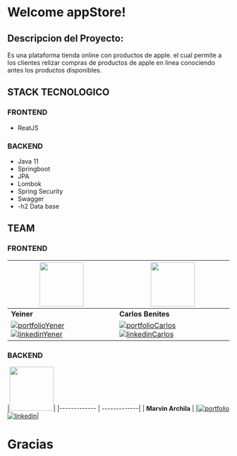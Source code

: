 # Welcome appStore!
## Descripcion del Proyecto:
Es una plataforma tienda online con productos de apple. el cual permite a los clientes relizar compras de productos de apple en linea conociendo antes los productos disponibles.

## STACK TECNOLOGICO
### FRONTEND
- ReatJS
### BACKEND
- Java 11
- Springboot
- JPA
- Lombok
- Spring Security
- Swagger
- -h2 Data base

## TEAM
### FRONTEND
|<img src="https://avatars.githubusercontent.com/u/98791176?v=4" width=100>| <img src="https://avatars.githubusercontent.com/u/87684519?v=4" width=100>|
| ------------- | ------------- |
| **Yeiner**  | **Carlos Benites**|
| [![portfolioYener](https://img.shields.io/badge/my_portfolio-000?style=for-the-badge&logo=ko-fi&logoColor=white)](https://github.com/yeinerpb) [![linkedinYener](https://img.shields.io/badge/linkedin-0A66C2?style=for-the-badge&logo=linkedin&logoColor=white)]()|[![portfolioCarlos](https://img.shields.io/badge/my_portfolio-000?style=for-the-badge&logo=ko-fi&logoColor=white)](https://github.com/Lewno) [![linkedinCarlos](https://img.shields.io/badge/linkedin-0A66C2?style=for-the-badge&logo=linkedin&logoColor=white)]()| 
### BACKEND
|<img src="https://media.licdn.com/dms/image/C4D03AQGSgwjmkSPZZQ/profile-displayphoto-shrink_200_200/0/1655396216991?e=1695859200&v=beta&t=AKS62WvqQNeTnOlxtRrhXeW64gJud0SQD6MPz2d81Eo" width=100>|
|------------- | -------------|
| **Marvin Archila** | 
|[![portfolio](https://img.shields.io/badge/my_portfolio-000?style=for-the-badge&logo=ko-fi&logoColor=white)](https://github.com/MarvinArch) [![linkedin](https://img.shields.io/badge/linkedin-0A66C2?style=for-the-badge&logo=linkedin&logoColor=white)](https://www.linkedin.com/in/marvin-david-archila-sap%C3%B3n-2b35a3238/)| 

# Gracias
